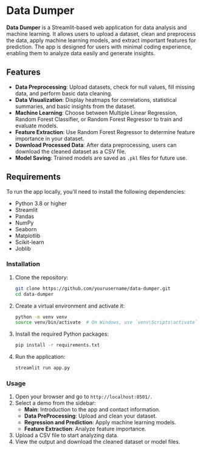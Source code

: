 # Data Dumper

**Data Dumper** is a Streamlit-based web application for data analysis and machine learning. It allows users to upload a dataset, clean and preprocess the data, apply machine learning models, and extract important features for prediction. The app is designed for users with minimal coding experience, enabling them to analyze data easily and generate insights.

## Features
- **Data Preprocessing**: Upload datasets, check for null values, fill missing data, and perform basic data cleaning.
- **Data Visualization**: Display heatmaps for correlations, statistical summaries, and basic insights from the dataset.
- **Machine Learning**: Choose between Multiple Linear Regression, Random Forest Classifier, or Random Forest Regressor to train and evaluate models.
- **Feature Extraction**: Use Random Forest Regressor to determine feature importance in your dataset.
- **Download Processed Data**: After data preprocessing, users can download the cleaned dataset as a CSV file.
- **Model Saving**: Trained models are saved as `.pkl` files for future use.

## Requirements
To run the app locally, you'll need to install the following dependencies:

- Python 3.8 or higher
- Streamlit
- Pandas
- NumPy
- Seaborn
- Matplotlib
- Scikit-learn
- Joblib

### Installation

1. Clone the repository:
    ```bash
    git clone https://github.com/yourusername/data-dumper.git
    cd data-dumper
    ```

2. Create a virtual environment and activate it:
    ```bash
    python -m venv venv
    source venv/bin/activate  # On Windows, use `venv\Scripts\activate`
    ```

3. Install the required Python packages:
    ```bash
    pip install -r requirements.txt
    ```

4. Run the application:
    ```bash
    streamlit run app.py
    ```

### Usage

1. Open your browser and go to `http://localhost:8501/`.
2. Select a demo from the sidebar:
   - **Main**: Introduction to the app and contact information.
   - **Data PreProcessing**: Upload and clean your dataset.
   - **Regression and Prediction**: Apply machine learning models.
   - **Feature Extraction**: Analyze feature importance.
3. Upload a CSV file to start analyzing data.
4. View the output and download the cleaned dataset or model files.

